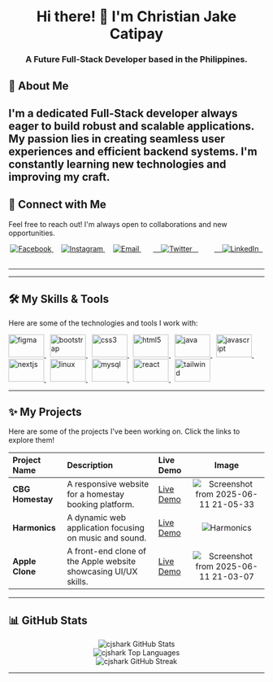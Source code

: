 <h1 align="center">Hi there! 👋 I'm Christian Jake Catipay</h1>
<h3 align="center">A Future Full-Stack Developer based in the Philippines.</h3>

## 🚀 About Me

I'm a dedicated Full-Stack developer always eager to build robust and scalable applications. My passion lies in creating seamless user experiences and efficient backend systems. I'm constantly learning new technologies and improving my craft.
---
## 🤝 Connect with Me

Feel free to reach out! I'm always open to collaborations and new opportunities.

<p align="center">
    <a href="https://www.facebook.com/Kenshin.Cj15/" target="blank" title="Facebook">
        <img src="https://img.shields.io/badge/-Facebook-%231877F2?style=for-the-badge&logo=facebook&logoColor=white" alt="Facebook"/>
    </a>
    &nbsp;&nbsp;&nbsp;
    <a href="https://www.instagram.com/cjc.17/" target="blank" title="Instagram">
        <img src="https://img.shields.io/badge/-Instagram-%23E4405F?style=for-the-badge&logo=instagram&logoColor=white" alt="Instagram"/>
    </a>
    &nbsp;&nbsp;&nbsp;
    <a href="mailto:cjshark321@gmail.com" target="blank" title="Email">
        <img src="https://img.shields.io/badge/-Email-%23EA4335?style=for-the-badge&logo=gmail&logoColor=white" alt="Email"/>
    </a>
    &nbsp;&nbsp;&nbsp;
  <a href="https://twitter.com/CatipayJake target="blank" title="Twitter/X">
    <img src="https://img.shields.io/twitter/follow/CatipayJake?logo=twitter&style=for-the-badge&color=1DA1F2" alt="Twitter" />
  </a>
  &nbsp;&nbsp;&nbsp;
  <a href="https://www.linkedin.com/in/christian-jake-catipay-10021a304/" target="blank" title="LinkedIn">
    <img src="https://img.shields.io/badge/-LinkedIn-0A66C2?style=for-the-badge&logo=linkedin&logoColor=white" alt="LinkedIn" />
  </a>
  </p>    

---

---

## 🛠️ My Skills & Tools

Here are some of the technologies and tools I work with:

<p align="left">
    <a href="https://www.figma.com/" target="_blank" rel="noreferrer" title="Figma">
        <img src="https://img.shields.io/badge/Figma-F24E1E?style=for-the-badge&logo=figma&logoColor=white" alt="figma" width="70" height="45"/>
    </a>
&nbsp;
    <a href="https://getbootstrap.com" target="_blank" rel="noreferrer" title="Bootstrap">
        <img src="https://img.shields.io/badge/Bootstrap-7952B3?style=for-the-badge&logo=bootstrap&logoColor=white" alt="bootstrap" width="70" height="45"/>
    </a>
&nbsp;
    <a href="https://www.w3schools.com/css/" target="_blank" rel="noreferrer" title="CSS3">
        <img src="https://img.shields.io/badge/CSS3-1572B6?style=for-the-badge&logo=css3&logoColor=white" alt="css3" width="70" height="45"/>
    </a>
&nbsp;
    <a href="https://www.w3.org/html/" target="_blank" rel="noreferrer" title="HTML5">
        <img src="https://img.shields.io/badge/HTML5-E34F26?style=for-the-badge&logo=html5&logoColor=white" alt="html5" width="70" height="45"/>
    </a>
&nbsp;
    <a href="https://www.java.com" target="_blank" rel="noreferrer" title="Java">
        <img src="https://img.shields.io/badge/Java-ED8B00?style=for-the-badge&logo=openjdk&logoColor=white" alt="java" width="70" height="45"/>
    </a>
&nbsp;
    <a href="https://developer.mozilla.org/en-US/docs/Web/JavaScript" target="_blank" rel="noreferrer" title="JavaScript">
        <img src="https://img.shields.io/badge/JavaScript-F7DF1E?style=for-the-badge&logo=javascript&logoColor=black" alt="javascript" width="70" height="45"/>
    </a>
&nbsp;
    <a href="https://nextjs.org/" target="_blank" rel="noreferrer" title="Next.js">
        <img src="https://img.shields.io/badge/Next.js-000000?style=for-the-badge&logo=nextdotjs&logoColor=white" alt="nextjs" width="70" height="45"/>
    </a>
&nbsp;
    <a href="https://www.linux.org/" target="_blank" rel="noreferrer" title="Linux">
        <img src="https://img.shields.io/badge/Linux-FCC624?style=for-the-badge&logo=linux&logoColor=black" alt="linux" width="70" height="45"/>
    </a>
&nbsp;
    <a href="https://www.mysql.com/" target="_blank" rel="noreferrer" title="MySQL">
        <img src="https://img.shields.io/badge/MySQL-005C84?style=for-the-badge&logo=mysql&logoColor=white" alt="mysql" width="70" height="45"/>
    </a>
&nbsp;
    <a href="https://reactjs.org/" target="_blank" rel="noreferrer" title="React">
        <img src="https://img.shields.io/badge/React-61DAFB?style=for-the-badge&logo=react&logoColor=black" alt="react" width="70" height="45"/>
    </a>
&nbsp;
    <a href="https://tailwindcss.com/" target="_blank" rel="noreferrer" title="Tailwind CSS">
        <img src="https://img.shields.io/badge/Tailwind_CSS-38B2AC?style=for-the-badge&logo=tailwind-css&logoColor=white" alt="tailwind" width="70" height="45"/>
    </a>
</p>


---

## ✨ My Projects

Here are some of the projects I've been working on. Click the links to explore them!

| Project Name | Description | Live Demo | Image |
| :---------- | :---------- | :---------- | :----------: |
| **CBG Homestay** | A responsive website for a homestay booking platform. | [Live Demo](https://cjshark.github.io/CBG-Homestay-2/) | ![Screenshot from 2025-06-11 21-05-33](https://github.com/user-attachments/assets/9e7ec31d-bfec-4b6c-887b-d884401e4d78) |
| **Harmonics** | A dynamic web application focusing on music and sound. | [Live Demo](https://cjshark.github.io/Harmonics_2/) | ![Harmonics](https://github.com/user-attachments/assets/016df962-5d83-49de-8d89-1b975b0ef6d0) |
| **Apple Clone** | A front-end clone of the Apple website showcasing UI/UX skills. | [Live Demo](https://apple-clone-5kvo3r19w-chrstian-jakes-projects.vercel.app/) | ![Screenshot from 2025-06-11 21-03-07](https://github.com/user-attachments/assets/8e905148-9daa-4fb3-acc7-485397e8a78e) |


---

## 📊 GitHub Stats

<p align="center">
  <img src="https://github-readme-stats.vercel.app/api?username=cjshark&show_icons=true&locale=en&theme=dark" alt="cjshark GitHub Stats" />
  <br/>
  <img src="https://github-readme-stats.vercel.app/api/top-langs?username=cjshark&show_icons=true&locale=en&layout=compact&theme=dark" alt="cjshark Top Languages" />
  <br/>
  <img src="https://github-readme-streak-stats.herokuapp.com/?user=cjshark&theme=dark" alt="cjshark GitHub Streak" />
</p>

---

